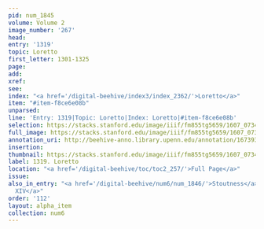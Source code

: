 ```yaml
---
pid: num_1845
volume: Volume 2
image_number: '267'
head:
entry: '1319'
topic: Loretto
first_letter: 1301-1325
page:
add:
xref:
see:
index: "<a href='/digital-beehive/index3/index_2362/'>Loretto</a>"
item: "#item-f8ce6e08b"
unparsed:
line: 'Entry: 1319|Topic: Loretto|Index: Loretto|#item-f8ce6e08b'
selection: https://stacks.stanford.edu/image/iiif/fm855tg5659/1607_0734/442,3326,2844,230/full/0/default.jpg
full_image: https://stacks.stanford.edu/image/iiif/fm855tg5659/1607_0734/full/full/0/default.jpg
annotation_uri: http://beehive-anno.library.upenn.edu/annotation/1673933775068
insertion:
thumbnail: https://stacks.stanford.edu/image/iiif/fm855tg5659/1607_0734/442,3326,600,180/250,/0/default.jpg
label: 1319. Loretto
location: "<a href='/digital-beehive/toc/toc2_257/'>Full Page</a>"
issue:
also_in_entry: "<a href='/digital-beehive/num6/num_1846/'>Stoutness</a>|<a href='/digital-beehive/num6/num_1847/'>Ludovicus
  XIV</a>"
order: '112'
layout: alpha_item
collection: num6
---
```

